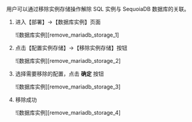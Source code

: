 用户可以通过移除实例存储操作解除 SQL 实例与 SequoiaDB 数据库的关联。

1. 进入【部署】->【数据库实例】页面

   ![数据库实例][remove_mariadb_storage_1]

2. 点击【配置实例存储】->【移除实例存储】按钮

   ![数据库实例][remove_mariadb_storage_2]

3. 选择需要移除的配置，点击 **确定** 按钮

   ![数据库实例][remove_mariadb_storage_3]

4. 移除成功

   ![数据库实例][remove_mariadb_storage_4]


[^_^]:
     本文使用的所有链接及引用
[remove_mariadb_storage_1]:images/SAC/Operation/Mariadb/mariadb_storage_1.png
[remove_mariadb_storage_2]:images/SAC/Operation/Mariadb/mariadb_storage_2.png
[remove_mariadb_storage_3]:images/SAC/Operation/Mariadb/mariadb_storage_3.png
[remove_mariadb_storage_4]:images/SAC/Operation/Mariadb/mariadb_storage_4.png